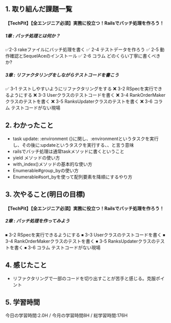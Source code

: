 ## 1. 取り組んだ課題一覧
#### 【TechPit】【全エンジニア必須】実務に役立つ！Railsでバッチ処理を作ろう！
##### 1章 : バッチ処理とは何か？
✅2-3 rakeファイルにバッチ処理を書く
✅ 2-4 テストデータを作ろう
✅ 2-5 動作確認とSequelAceのインストール
✅ 2-6 コラム どのくらい丁寧に書くべきか?
##### 3章 : リファクタリングをしながらテストコードを書こう
✅ 3-1 テストしやすいようにリファクタリングをする
❌ 3-2 RSpecを実行できるようにする
❌ 3-3 Userクラスのテストコードを書く
❌ 3-4 RankOrderMakerクラスのテストを書く
❌ 3-5 RanksUpdaterクラスのテストを書く
❌ 3-6 コラム テストコードがない現場

## 2. わかったこと
- task update: :environment {}に関し、:environmentというタスクを実行し、その後に:updateというタスクを実行する、、と言う意味
- railsでバッチ処理は通常taskメソッドに書くということ
- yield メソッドの使い方
- with_index()メソッドの基本的な使い方
- Enumerable#group_byの使い方
- Enumerable#sort_byを使って配列要素を降順にするやり方

## 3. 次やること(明日の目標)
#### 【TechPit】【全エンジニア必須】実務に役立つ！Railsでバッチ処理を作ろう！
##### 2章 : バッチ処理を作ってみよう
⏹ 3-2 RSpecを実行できるようにする 
⏹ 3-3 Userクラスのテストコードを書く 
⏹ 3-4 RankOrderMakerクラスのテストを書く 
⏹ 3-5 RanksUpdaterクラスのテストを書く 
⏹ 3-6 コラム テストコードがない現場 

## 4. 感じたこと
- リファクタリングで一部のコードを切り出すことが苦手と感じる。克服ポイント

## 5. 学習時間
今日の学習時間:2.0H / 今月の学習時間8H / 総学習時間:176H　
